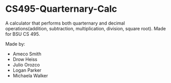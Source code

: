 # CS495-Quarternary-Calc

A calculator that performs both quarternary and decimal operations(addition, subtraction, multiplication, division, square root).
Made for BSU CS 495.

Made by:
* Ameco Smith
* Drow Heiss
* Julio Orozco
* Logan Parker
* Michaela Walker

